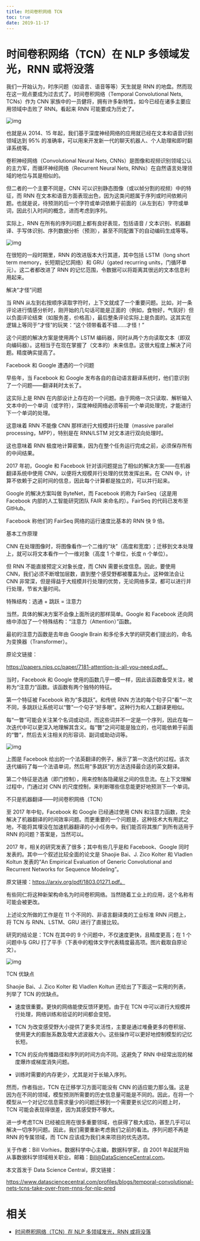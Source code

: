 ```yaml
---
title: 时间卷积网络 TCN
toc: true
date: 2019-11-17
---
```

# 时间卷积网络（TCN）在 NLP 多领域发光，RNN 或将没落

我们一开始认为，时序问题（如语言、语音等等）天生就是 RNN 的地盘。然而现在这一观点要成为过去式了。时间卷积网络（Temporal Convolutional Nets, TCNs）作为 CNN 家族中的一员健将，拥有许多新特性，如今已经在诸多主要应用领域中击败了 RNN。看起来 RNN 可能要成为历史了。



![img](https://mmbiz.qpic.cn/mmbiz_png/UicQ7HgWiaUb2Zl8hzDTU1arclFr63TXIyibgNITktgAZLic6SS9ic3icCHL77ENnIiaq7F1XicqtYFiciceBYa0EnNmrE4w/640?wx_fmt=png&tp=webp&wxfrom=5&wx_lazy=1&wx_co=1)



也就是从 2014、15 年起，我们基于深度神经网络的应用就已经在文本和语音识别领域达到 95% 的准确率，可以用来开发新一代的聊天机器人、个人助理和即时翻译系统等。



卷积神经网络（Convolutional Neural Nets, CNNs）是图像和视频识别领域公认的主力军，而循环神经网络（Recurrent Neural Nets, RNNs）在自然语言处理领域的地位与其是相似的。



但二者的一个主要不同是，CNN 可以识别静态图像（或以帧分割的视频）中的特征，而 RNN 在文本和语音方面表现出色，因为这类问题属于序列或时间依赖问题。也就是说，待预测的后一个字符或单词依赖于前面的（从左到右）字符或单词，因此引入时间的概念，进而考虑到序列。



实际上，RNN 在所有的序列问题上都有良好表现，包括语音 / 文本识别、机器翻译、手写体识别、序列数据分析（预测），甚至不同配置下的自动编码生成等等。



![img](https://mmbiz.qpic.cn/mmbiz_jpg/ZBjVrHIdkOmfmeI37CoLSQtL7XM80icIeklatjFby1PD7NQNgWzYMtPoNmTwG3ibwZU4UspibVGtYoIPeq4Wia6kicw/640?wx_fmt=jpeg&tp=webp&wxfrom=5&wx_lazy=1&wx_co=1)



在很短的一段时期里，RNN 的改进版本大行其道，其中包括 LSTM（long short term memory，长短期记忆网络）和 GRU（gated recurring units，门循环单元）。这二者都改进了 RNN 的记忆范围，令数据可以将距离其很远的文本信息利用起来。





解决“才怪”问题





当 RNN 从左到右按顺序读取字符时，上下文就成了一个重要问题。比如，对一条评论进行情感分析时，刚开始的几句话可能是正面的（例如，食物好，气氛好）但以负面评论结束（如服务差，价格高），最后整条评论实际上是负面的。这其实在逻辑上等同于“才怪”的玩笑：“这个领带看着不错……才怪！”



这个问题的解决方案是使用两个 LSTM 编码器，同时从两个方向读取文本（即双向编码器）。这相当于在现在掌握了（文本的）未来信息。这很大程度上解决了问题。精度确实提高了。





Facebook 和 Google 遭遇的一个问题



早些年，当 Facebook 和 Google 发布各自的自动语言翻译系统时，他们意识到了一个问题——翻译耗时太长了。



这实际上是 RNN 在内部设计上存在的一个问题。由于网络一次只读取、解析输入文本中的一个单词（或字符），深度神经网络必须等前一个单词处理完，才能进行下一个单词的处理。



这意味着 RNN 不能像 CNN 那样进行大规模并行处理（massive parallel processing，MPP），特别是在 RNN/LSTM 对文本进行双向处理时。

这也意味着 RNN 极度地计算密集，因为在整个任务运行完成之前，必须保存所有的中间结果。



2017 年初，Google 和 Facebook 针对该问题提出了相似的解决方案——在机器翻译系统中使用 CNN，以便将大规模并行处理的优势发挥出来。在 CNN 中，计算不依赖于之前时间的信息，因此每个计算都是独立的，可以并行起来。



Google 的解决方案叫做 ByteNet，而 Facebook 的称为 FairSeq（这是用 Facebook 内部的人工智能研究团队 FAIR 来命名的）。FairSeq 的代码已发布至 GitHub。



Facebook 称他们的 FairSeq 网络的运行速度比基本的 RNN 快 9 倍。





基本工作原理



CNN 在处理图像时，将图像看作一个二维的“块”（高度和宽度）；迁移到文本处理上，就可以将文本看作一个一维对象（高度 1 个单位，长度 n 个单位）。



但 RNN 不能直接预定义对象长度，而 CNN 需要长度信息。因此，要使用 CNN，我们必须不断增加层数，直到整个感受野都被覆盖为止。这种做法会让 CNN 非常深，但是得益于大规模并行处理的优势，无论网络多深，都可以进行并行处理，节省大量时间。





特殊结构：选通 + 跳跃 = 注意力



当然，具体的解决方案不会像上面所说的那样简单。Google 和 Facebook 还向网络中添加了一个特殊结构：“注意力（Attention）”函数。

最初的注意力函数是去年由 Google Brain 和多伦多大学的研究者们提出的，命名为变换器（Transformer）。



原论文链接：

https://papers.nips.cc/paper/7181-attention-is-all-you-need.pdf。



当时，Facebook 和 Google 使用的函数几乎一模一样，因此该函数备受关注，被称为“注意力”函数。该函数有两个独特的特征。



第一个特征被 Facebook 称为“多跳跃”。和传统 RNN 方法的每个句子只“看”一次不同，多跳跃让系统可以“瞥”一个句子“好多眼”。这种行为和人工翻译更相似。



每“一瞥”可能会关注某个名词或动词，而这些词并不一定是一个序列，因此在每一次迭代中可以更深入地理解其含义。每“瞥”之间可能是独立的，也可能依赖于前面的“瞥”，然后去关注相关的形容词、副词或助动词等。



![img](https://mmbiz.qpic.cn/mmbiz_png/ZBjVrHIdkOmfmeI37CoLSQtL7XM80icIevdlicGmhep9IbFZiaZ1v8eWtP8w45t8oyWgrnSlxvZUHnFAujFCZDL7Q/640?wx_fmt=png&tp=webp&wxfrom=5&wx_lazy=1&wx_co=1)



上图是 Facebook 给出的一个法英翻译的例子，展示了第一次迭代的过程。该次迭代编码了每一个法语单词，然后用“多跳跃”的方法选择最合适的英文翻译。



第二个特征是选通（即门控制），用来控制各隐藏层之间的信息流。在上下文理解过程中，门通过对 CNN 的尺度控制，来判断哪些信息能更好地预测下一个单词。





不只是机器翻译——时间卷积网络（TCN）



至 2017 年中旬，Facebook 和 Google 已经通过使用 CNN 和注意力函数，完全解决了机器翻译的时间效率问题。而更重要的一个问题是，这种技术大有用武之地，不能将其埋没在加速机器翻译的小小任务中。我们能否将其推广到所有适用于 RNN 的问题？答案是，当然可以。



2017 年，相关的研究发表了很多；其中有些几乎是和 Facebook、Google 同时发表的。其中一个叙述比较全面的论文是 Shaojie Bai、J. Zico Kolter 和 Vladlen Koltun 发表的“An Empirical Evaluation of Generic Convolutional and Recurrent Networks for Sequence Modeling”。



原文链接：https://arxiv.org/pdf/1803.01271.pdf。



有些同仁将这种新架构命名为时间卷积网络。当然随着工业上的应用，这个名称有可能会被更改。



上述论文所做的工作是在 11 个不同的、非语言翻译类的工业标准 RNN 问题上，将 TCN 与 RNN、LSTM、GRU 进行了直接比较。



研究的结论是：TCN 在其中的 9 个问题中，不仅速度更快，且精度更高；在 1 个问题中与 GRU 打了平手（下表中的粗体文字代表精度最高项。图片截取自原论文）。



![img](https://mmbiz.qpic.cn/mmbiz_png/ZBjVrHIdkOmfmeI37CoLSQtL7XM80icIezrqrHG2c35jznhJIBUPpOWSy5TppsPM9cH1w7s4J6aRCkGDTRqozLQ/640?wx_fmt=png&tp=webp&wxfrom=5&wx_lazy=1&wx_co=1)





TCN 优缺点



Shaojie Bai、J. Zico Kolter 和 Vladlen Koltun 还给出了下面这一实用的列表，列举了 TCN 的优缺点。



- 速度很重要。更快的网络能使反馈环更短。由于在 TCN 中可以进行大规模并行处理，网络训练和验证的时间都会变短。

- TCN 为改变感受野大小提供了更多灵活性，主要是通过堆叠更多的卷积层、使用更大的膨胀系数及增大滤波器大小。这些操作可以更好地控制模型的记忆长短。

- TCN 的反向传播路径和序列的时间方向不同。这避免了 RNN 中经常出现的梯度爆炸或梯度消失问题。

- 训练时需要的内存更少，尤其是对于长输入序列。




然而，作者指出，TCN 在迁移学习方面可能没有 CNN 的适应能力那么强。这是因为在不同的领域，模型预测所需要的历史信息量可能是不同的。因此，在将一个模型从一个对记忆信息需求量少的问题迁移到一个需要更长记忆的问题上时，TCN 可能会表现得很差，因为其感受野不够大。



进一步考虑TCN 已经被应用在很多重要领域，也获得了极大成功，甚至几乎可以解决一切序列问题。因此，我们需要重新考虑我们之前的看法。序列问题不再是 RNN 的专属领域，而 TCN 应该成为我们未来项目的优先选项。



关于作者：Bill Vorhies，数据科学中心主编，数据科学家，自 2001 年起就开始从事数据科学领域相关职业。邮箱：Bill@DataScienceCentral.com。



本文首发于 Data Science Central，原文链接：

https://www.datasciencecentral.com/profiles/blogs/temporal-convolutional-nets-tcns-take-over-from-rnns-for-nlp-pred


# 相关

- [时间卷积网络（TCN）在 NLP 多领域发光，RNN 或将没落](https://mp.weixin.qq.com/s?__biz=MzI3MTA0MTk1MA==&mid=2652018730&idx=3&sn=0bfd0e05527c3a23013ff06c14c7a48a&chksm=f121ecdbc65665cd7a776b202c73443dac78a769596b4b9d799df465c580d6c30b2d1928e12a&mpshare=1&scene=1&srcid=0515X0DpQ0hW95lw2RohkOhT#rd)
